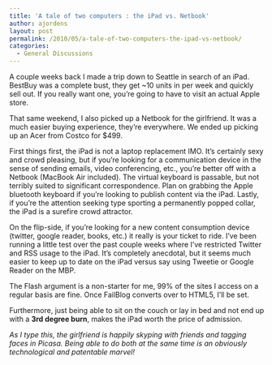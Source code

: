 ```yaml
---
title: 'A tale of two computers : the iPad vs. Netbook'
author: ajordens
layout: post
permalink: /2010/05/a-tale-of-two-computers-the-ipad-vs-netbook/
categories:
  - General Discussions
---
```

A couple weeks back I made a trip down to Seattle in search of an iPad. BestBuy was a complete bust, they get ~10 units in per week and quickly sell out. If you really want one, you&#8217;re going to have to visit an actual Apple store.

That same weekend, I also picked up a Netbook for the girlfriend. It was a much easier buying experience, they&#8217;re everywhere. We ended up picking up an Acer from Costco for $499.

First things first, the iPad is not a laptop replacement IMO. It&#8217;s certainly sexy and crowd pleasing, but if you&#8217;re looking for a communication device in the sense of sending emails, video conferencing, etc., you&#8217;re better off with a Netbook (MacBook Air included). The virtual keyboard is passable, but not terribly suited to significant correspondence. Plan on grabbing the Apple bluetooth keyboard if you&#8217;re looking to publish content via the iPad. Lastly, if you&#8217;re the attention seeking type sporting a permanently popped collar, the iPad is a surefire crowd attractor. &nbsp;&nbsp;

On the flip-side, if you&#8217;re looking for a new content consumption device (twitter, google reader, books, etc.) it really is your ticket to ride. I&#8217;ve been running a little test over the past couple weeks where I&#8217;ve restricted Twitter and RSS usage to the iPad. It&#8217;s completely anecdotal, but it seems much easier to keep up to date on the iPad versus say using Tweetie or Google Reader on the MBP.

The Flash argument is a non-starter for me, 99% of the sites I access on a regular basis are fine. Once FailBlog converts over to HTML5, I&#8217;ll be set.

Furthermore, just being able to sit on the couch or lay in bed and not end up with a **3rd degree burn**, makes the iPad worth the price of admission.

*As I type this, the girlfriend is happily skyping with friends and tagging faces in Picasa. Being able to do both at the same time is an obviously technological and patentable marvel!*